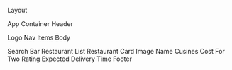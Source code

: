 Layout

App Container
Header

Logo
Nav Items
Body

Search Bar
Restaurant List
Restaurant Card
Image
Name
Cusines
Cost For Two
Rating
Expected Delivery Time
Footer
